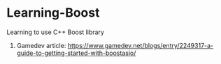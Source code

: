# Learning-Boost
Learning to use C++ Boost library

1. Gamedev article:
https://www.gamedev.net/blogs/entry/2249317-a-guide-to-getting-started-with-boostasio/
